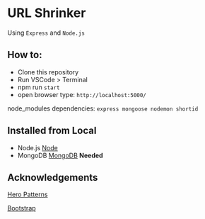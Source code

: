 # URL Shrinker

Using `Express` and `Node.js`

## How to:

* Clone this repository
* Run VSCode > Terminal
* npm run `start`
* open browser type: `http://localhost:5000/`

node_modules dependencies:
`
express
mongoose
nodemon
shortid
`

## Installed from Local
* Node.js [Node](https://nodejs.org/en/)
* MongoDB [MongoDB](https://www.mongodb.com/try/download/community) **Needed**


## Acknowledgements
[Hero Patterns](https://www.heropatterns.com/)

[Bootstrap](https://getbootstrap.com/)
